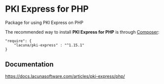 # PKI Express for PHP

Package for using PKI Express on PHP

The recommended way to install **PKI Express for PHP** is through [Composer](http://getcomposer.org):

    "require": {
        "lacuna/pki-express" : "^1.15.1"
    }

## Documentation

https://docs.lacunasoftware.com/articles/pki-express/php/
